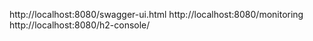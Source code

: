http://localhost:8080/swagger-ui.html
http://localhost:8080/monitoring
http://localhost:8080/h2-console/
